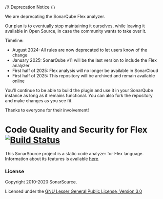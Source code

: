 /!\ Deprecation Notice /!\

We are deprecating the SonarQube Flex analyzer.

Our plan is to eventually stop maintaining it ourselves, while leaving it available in Open Source, in case the community wants to take over it.

Timeline:
* August 2024: All rules are now deprecated to let users know of the change
* January 2025: SonarQube v11 will be the last version to include the Flex analyzer
* First half of 2025: Flex analysis will no longer be available in SonarCloud
* First half of 2025: This repository will be archived and remain available online

You'll continue to be able to build the plugin and use it in your SonarQube instance as long as it remains functional. You can also fork the repository and make changes as you see fit.

Thanks to everyone for their involvement!

Code Quality and Security for Flex [![Build Status](https://travis-ci.org/SonarSource/sonar-flex.svg?branch=master)](https://travis-ci.org/SonarSource/sonar-flex)
==========

This SonarSource project is a static code analyzer for Flex language. Information about its features is available [here](https://www.sonarsource.com/why-us/products/languages/flex.html).

### License

Copyright 2010-2020 SonarSource.

Licensed under the [GNU Lesser General Public License, Version 3.0](http://www.gnu.org/licenses/lgpl.txt)
